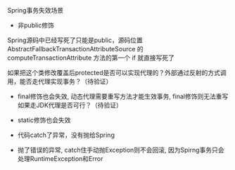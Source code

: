 Spring事务失效场景

- 非public修饰

Spring源码中已经写死了只能是public，源码位置AbstractFallbackTransactionAttributeSource 的 computeTransactionAttribute 方法的第一个 if 就直接写死了

如果把这个类修改覆盖后protected是否可以实现代理的？外部通过反射的方式调用，能否走代理实现事务？（待验证）

- final修饰也会失效, 动态代理需要重写方法才能生效事务, final修饰则无法重写
如果走JDK代理是否可行？（待验证）

- static修饰也会失效

- 代码catch了异常，没有抛给Spring

- 抛了错误的异常, catch住手动抛Exception则不会回滚, 因为Spirng事务只会处理RuntimeException和Error
